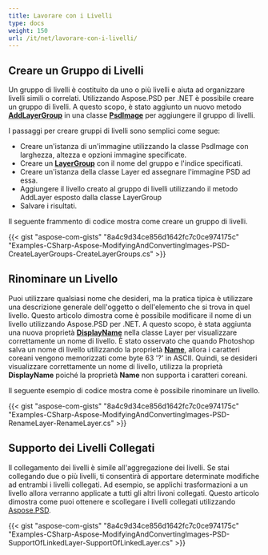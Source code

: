 ```yaml
---
title: Lavorare con i Livelli
type: docs
weight: 150
url: /it/net/lavorare-con-i-livelli/
---
```


## **Creare un Gruppo di Livelli**
Un gruppo di livelli è costituito da uno o più livelli e aiuta ad organizzare livelli simili o correlati. Utilizzando Aspose.PSD per .NET è possibile creare un gruppo di livelli. A questo scopo, è stato aggiunto un nuovo metodo [**AddLayerGroup**](https://reference.aspose.com/net/psd/aspose.psd.fileformats.psd/psdimage/methods/addlayergroup) in una classe **[PsdImage](https://reference.aspose.com/net/psd/aspose.psd.fileformats.psd/psdimage)** per aggiungere il gruppo di livelli.

I passaggi per creare gruppi di livelli sono semplici come segue:

- Creare un'istanza di un'immagine utilizzando la classe PsdImage con larghezza, altezza e opzioni immagine specificate.
- Creare un [**LayerGroup**](https://reference.aspose.com/net/psd/aspose.psd.fileformats.psd.layers/layergroup) con il nome del gruppo e l'indice specificati.
- Creare un'istanza della classe Layer ed assegnare l'immagine PSD ad essa.
- Aggiungere il livello creato al gruppo di livelli utilizzando il metodo AddLayer esposto dalla classe LayerGroup
- Salvare i risultati.

Il seguente frammento di codice mostra come creare un gruppo di livelli.

{{< gist "aspose-com-gists" "8a4c9d34ce856d1642fc7c0ce974175c" "Examples-CSharp-Aspose-ModifyingAndConvertingImages-PSD-CreateLayerGroups-CreateLayerGroups.cs" >}}


## **Rinominare un Livello**
Puoi utilizzare qualsiasi nome che desideri, ma la pratica tipica è utilizzare una descrizione generale dell'oggetto o dell'elemento che si trova in quel livello. Questo articolo dimostra come è possibile modificare il nome di un livello utilizzando Aspose.PSD per .NET. A questo scopo, è stata aggiunta una nuova proprietà [**DisplayName**](https://reference.aspose.com/psd/net/aspose.psd.fileformats.psd.layers/layer/properties/displayname) nella classe Layer per visualizzare correttamente un nome di livello. È stato osservato che quando Photoshop salva un nome di livello utilizzando la proprietà [**Name**](https://reference.aspose.com/psd/net/aspose.psd.fileformats.psd.layers/layer/properties/name), allora i caratteri coreani vengono memorizzati come byte 63 '?' in ASCII. Quindi, se desideri visualizzare correttamente un nome di livello, utilizza la proprietà **DisplayName** poiché la proprietà **Name** non supporta i caratteri coreani.


Il seguente esempio di codice mostra come è possibile rinominare un livello.


{{< gist "aspose-com-gists" "8a4c9d34ce856d1642fc7c0ce974175c" "Examples-CSharp-Aspose-ModifyingAndConvertingImages-PSD-RenameLayer-RenameLayer.cs" >}}
## **Supporto dei Livelli Collegati**
Il collegamento dei livelli è simile all'aggregazione dei livelli. Se stai collegando due o più livelli, ti consentirà di apportare determinate modifiche ad entrambi i livelli collegati. Ad esempio, se applichi trasformazioni a un livello allora verranno applicate a tutti gli altri livoni collegati. Questo articolo dimostra come puoi ottenere e scollegare i livelli collegati utilizzando [Aspose.PSD](https://products.aspose.com/psd).


{{< gist "aspose-com-gists" "8a4c9d34ce856d1642fc7c0ce974175c" "Examples-CSharp-Aspose-ModifyingAndConvertingImages-PSD-SupportOfLinkedLayer-SupportOfLinkedLayer.cs" >}}
